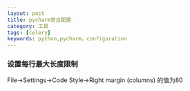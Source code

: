 ```yaml
---
layout: post
title: pycharm常见配置
category: 工具
tags: [celery]
keywords: python,pycharm，configuration
---
```


### 设置每行最大长度限制

File→Settings→Code Style→Right margin (columns) 的值为80

